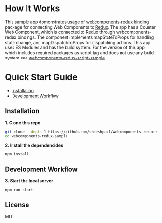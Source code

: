 # How It Works
This sample app domonstrates usage of [webcomponents-redux](https://github.com/sheeshpaul/webcomponents-redux) binding package for connecting Web Components to [Redux](https://github.com/reduxjs/redux). The app has a Counter Web Component, which is connected to Redux through webcomponents-redux bindings. The component implements mapStateToProps for handling state change, and mapDispatchToProps for dispatching actions. This app uses ES Modules and has the build system. For the version of this app which includes required packages as script tag and does not use any build system see [webcomponents-redux-script-sample](https://github.com/sheeshpaul/webcomponents-redux-script-sample).

# Quick Start Guide
- [Installation](#installation)
- [Development Workflow](#development-workflow)

## Installation

**1. Clone this repo**
```sh
git clone --depth 1 https://github.com/sheeshpaul/webcomponents-redux-sample.git
cd webcomponents-redux-sample
```

**2. Install the dependencides**
```sh
npm install
```

## Development Workflow

**3. Start the local server**
```sh
npm run start
```

## License
MIT